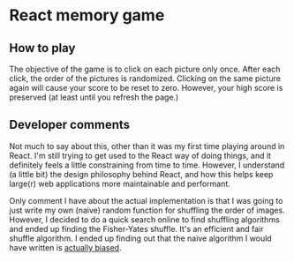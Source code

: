 React memory game
=================

How to play
-----------

The objective of the game is to click on each picture only once.  After each click, the order of the pictures is randomized.  Clicking on the same picture again will cause your score to be reset to zero.  However, your high score is preserved (at least until you refresh the page.)

Developer comments
------------------

Not much to say about this, other than it was my first time playing around in React.  I'm still trying to get used to the React way of doing things, and it definitely feels a little constraining from time to time.  However, I understand (a little bit) the design philosophy behind React, and how this helps keep large(r) web applications more maintainable and performant.

Only comment I have about the actual implementation is that I was going to just write my own (naive) random function for shuffling the order of images.  However, I decided to do a quick search online to find shuffling algorithms and ended up finding the Fisher-Yates shuffle.  It's an efficient and fair shuffle algorithm.  I ended up finding out that the naive algorithm I would have written is [actually biased](https://blog.codinghorror.com/the-danger-of-naivete/).